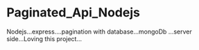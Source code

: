 # Paginated_Api_Nodejs
Nodejs...express....pagination with database...mongoDb ...server side...Loving this project...
